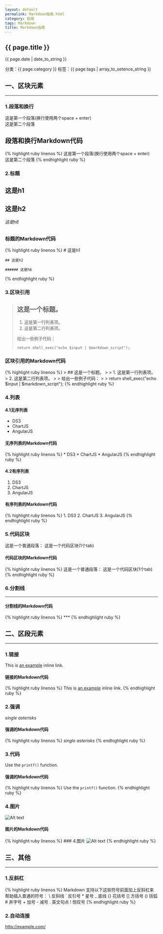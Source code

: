 ```yaml
---
layout: default
permalink: Markdown指南.html
category: 前端
tags: Markdown
title: Markdown指南
---
```


<article>
	<h2>{{ page.title }}</h2>
	<p>{{ page.date | date_to_string }} </p>
	<p>分类：{{ page.category }} 标签：{{ page.tags | array_to_setence_string }}</p>

## 一、区块元素
***

### 1.段落和换行
这是第一个段落(换行使用两个space + enter)  
这是第二个段落

## 段落和换行Markdown代码
{% highlight ruby linenos %}
	这是第一个段落(换行使用两个space + enter)  
	这是第二个段落
{% endhighlight ruby %}

### 2.标题

# 这是h1 

## 这是h2 

###### 这是h6

### 标题的Markdown代码
{% highlight ruby linenos %}
	# 这是h1 

	## 这是h2 

	###### 这是h6
{% endhighlight ruby %}

### 3.区块引用
> ## 这是一个标题。
> 
> 1.   这是第一行列表项。
> 2.   这是第二行列表项。
> 
> 给出一些例子代码：
> 
>     return shell_exec("echo $input | $markdown_script");

### 区块引用的Markdown代码
{% highlight ruby linenos %}
	> ## 这是一个标题。
	> 
	> 1.   这是第一行列表项。
	> 2.   这是第二行列表项。
	> 
	> 给出一些例子代码：
	> 
	>     return shell_exec("echo $input | $markdown_script");
{% endhighlight ruby %}

### 4.列表

#### 4.1无序列表
* DS3
* ChartJS
* AngularJS

#### 无序列表的Markdown代码
{% highlight ruby linenos %}
	* DS3
	* ChartJS
	* AngularJS
{% endhighlight ruby %}

#### 4.2有序列表
1. DS3
2. ChartJS
3. AngularJS

#### 有序列表的Markdown代码
{% highlight ruby linenos %}
	1. DS3
	2. ChartJS
	3. AngularJS
{% endhighlight ruby %}

### 5.代码区块
这是一个普通段落：
	这是一个代码区块(1个tab)

#### 代码区块的Markdown代码
{% highlight ruby linenos %}
	这是一个普通段落：
		这是一个代码区块(1个tab)
{% endhighlight ruby %}

### 6.分割线
***

#### 分割线的Markdown代码
{% highlight ruby linenos %}
	***
{% endhighlight ruby %}

## 二、区段元素
***

### 1.链接
This is [an example](http://example.com/ "Title") inline link.

#### 链接的Markdown代码
{% highlight ruby linenos %}
	This is [an example](http://example.com/ "Title") inline link.
{% endhighlight ruby %}

### 2.强调
*single asterisks*

#### 强调的Markdown代码
{% highlight ruby linenos %}
	*single asterisks*
{% endhighlight ruby %}

### 3.代码
Use the `printf()` function.

#### 强调的Markdown代码
{% highlight ruby linenos %}
	Use the `printf()` function.
{% endhighlight ruby %}

### 4.图片
![Alt text](/path/to/img.jpg "Optional title")

#### 图片的Markdown代码
{% highlight ruby linenos %}
	### 4.图片
	![Alt text](/path/to/img.jpg "Optional title")
{% endhighlight ruby %}

## 三、其他
***

### 1.反斜杠
{% highlight ruby linenos %}
	Markdown 支持以下这些符号前面加上反斜杠来帮助插入普通的符号：
	\   反斜线
	`   反引号
	*   星号
	_   底线
	{}  花括号
	[]  方括号
	()  括弧
	#   井字号
	+   加号
	-   减号
	.   英文句点
	!   惊叹号
{% endhighlight ruby %}

### 2.自动连接
<http://example.com/>	
</article>